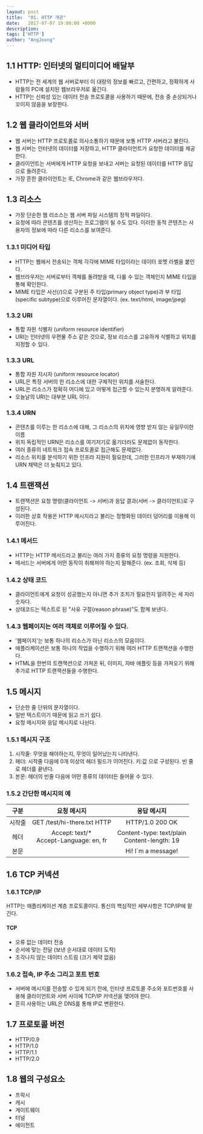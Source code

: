 ```yaml
---
layout: post
title:  "01. HTTP 개관"
date:   2017-07-07 19:00:00 +0000
description:
tags: ['HTTP']
author: "AngJoong"
---
```


## 1.1 HTTP: 인터넷의 멀티미디어 배달부

* HTTP는 전 세계의 웹 서버로부터 이 대량의 정보를 빠르고, 간편하고, 정확하게 사람들의 PC에 설치된 웹브라우저로 옮긴다.
* HTTP는 신뢰성 있는 데이터 전송 프로토콜을 사용하기 때문에, 전송 중 손상되거나 꼬이지 않음을 보장한다.

## 1.2 웹 클라이언트와 서버

* 웹 서버는 HTTP 프로토콜로 의사소통하기 때문에 보통 HTTP 서버라고 불린다.
* 웹 서버는 인터넷의 데이터를 저장하고, HTTP 클라이언트가 요청한 데이터를 제공한다.
* 클라이언트는 서버에게 HTTP 요청을 보내고 서버는 요청된 데이터를 HTTP 응답으로 돌려준다.
* 가장 흔한 클라이언트는 IE, Chrome과 같은 웹브라우저다.

## 1.3 리소스 

* 가장 단순한 웹 리소스는 웹 서버 파일 시스템의 정적 파일이다.
* 요청에 따라 콘텐츠를 생산하는 프로그램이 될 수도 있다. 이러한 동적 콘텐츠는 사용자의 정보에 따라 다른 리소스를 보여준다.


### 1.3.1 미디어 타입

* HTTP는 웹에서 전송되는 객체 각각에 MIME 타입이라는 데이터 포멧 라벨을 붙인다.
* 웹브라우저는 서버로부터 객체를 돌려받을 때, 다룰 수 있는 객체인지 MIME 타입을 통해 확인한다.
* MIME 타입은 사선(/)으로 구분된 주 타입(primary object type)과 부 타입(specific subtype)으로 이루어진 문자열이다. (ex. text/html, image/jpeg)

### 1.3.2 URI

* 통합 자원 식별자 (uniform resource identifier)
* URI는 인터넷의 우편물 주소 같은 것으로, 정보 리소스를 고유하게 식별하고 위치를 지정할 수 있다.

### 1.3.3 URL

* 통합 자원 지시자 (uniform resource locator)
* URL은 특정 서버의 한 리소스에 대한 구체적인 위치를 서술한다.
* URL은 리소스가 정확히 어디에 있고 어떻게 접근할 수 있는지 분명하게 알려준다.
* 오늘날의 URI는 대부분 URL 이다.

### 1.3.4 URN

* 콘텐츠를 이루는 한 리소스에 대해, 그 리소스의 위치에 영향 받지 않는 유일무이한 이름
* 위치 독립적인 URN은 리소스를 여기저기로 옮기더라도 문제없이 동작한다.
* 여러 종류의 네트워크 접속 프로토콜로 접근해도 문제없다.
* 리소스 위치를 분석하기 위한 인프라 지원이 필요한데, 그러한 인프라가 부재하기에 URN 채택은 더 늦춰지고 있다.

## 1.4 트랜잭션

* 트랜잭션은 요청 명령(클라이언트 -> 서버)과 응답 결과(서버 -> 클라이언트)로 구성된다.
* 이러한 상호 작용은 HTTP 메시지라고 불리는 정형화된 데이터 덩어리를 이용해 이루어진다.

### 1.4.1 메서드

* HTTP는 HTTP 메서드라고 불리는 여러 가지 종류의 요청 명령을 지원한다.
* 메서드는 서버에게 어떤 동작이 취해져야 하는지 말해준다. (ex. 조회, 삭제 등)

### 1.4.2 상태 코드

* 클라이언트에게 요청이 성공했는지 아니면 추가 조치가 필요한지 알려주는 세 자리 숫자다.
* 상태코드는 텍스트로 된 "사유 구절(reason phrase)"도 함께 보낸다.

### 1.4.3 웹페이지는 여러 객체로 이루어질 수 있다.

* '웹페이지'는 보통 하나의 리소스가 아닌 리소스의 모음이다.
* 애플리케이션은 보통 하나의 작업을 수행하기 위해 여러 HTTP 트랜잭션을 수행한다.
* HTML을 한번의 트랜잭션으로 가져온 뒤, 이미지, 자바 애플릿 등을 가져오기 위해 추가로 HTTP 트랜잭션들을 수행한다.

## 1.5 메시지

* 단순한 줄 단위의 문자열이다.
* 일반 텍스트이기 때문에 읽고 쓰기 쉽다.
* 요청 메시지와 응답 메시지로 나뉜다.

### 1.5.1 메시지 구조

1. 시작줄: 무엇을 해야하는지, 무엇이 일어났는지 나타낸다.
2. 헤더: 시작줄 다음에 0개 이상의 헤더 필드가 이어진다. 키:값 으로 구성된다. 빈 줄로 헤더를 끝낸다.
3. 본문: 헤더의 빈줄 다음에 어떤 종류의 데이터든 들어올 수 있다.

### 1.5.2 간단한 메시지의 예

|구분|요청 메시지|응답 메시지|
|:---:|:---:|:---:|
|시작줄|GET /test/hi-there.txt HTTP|HTTP/1.0 200 OK|
|헤더|Accept: text/*<br>Accept-Language: en, fr<br>|Content-type: text/plain<br>Content-length: 19<br>|
|본문| |Hi! I`m a message!|

## 1.6 TCP 커넥션

### 1.6.1 TCP/IP

HTTP는 애플리케이션 계층 프로토콜이다. 통신의 핵심적인 세부사항은 TCP/IP에 맡긴다.

#### TCP

* 오류 없는 데이터 전송
* 순서에 맞는 전달 (보낸 순서대로 데이터 도착)
* 조각나지 않는 데이터 스트림 (크기 제약 없음)

### 1.6.2 접속, IP 주소 그리고 포트 번호

* 서버에 메시지를 전송할 수 있게 되기 전에, 인터넷 프로토콜 주소와 포트번호를 사용해 클라이언트와 서버 사이에 TCP/IP 커넥션을 맺어야 한다.
* 흔히 사용하는 URL은 DNS를 통해 IP로 변환한다.

## 1.7 프로토콜 버전

* HTTP/0.9
* HTTP/1.0
* HTTP/1.1
* HTTP/2.0

## 1.8 웹의 구성요소

* 프락시
* 캐시
* 게이트웨이
* 터널
* 에이전트
